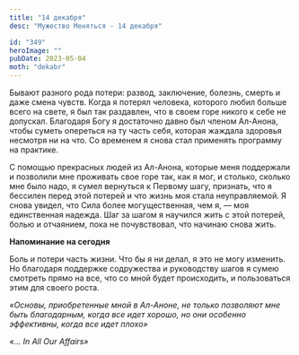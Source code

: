 ```yaml
---
title: "14 декабря"
desc: "Мужество Меняться - 14 декабря"

id: "349"
heroImage: ""
pubDate: 2023-05-04
moth: "dekabr"
---
```


Бывают разного рода потери: развод, заключение, болезнь, смерть и даже смена
чувств. Когда я потерял человека, которого любил больше всего на свете, я был
так раздавлен, что в своем горе никого к себе не допускал. Благодаря Богу я
достаточно давно был членом Ал-Анона, чтобы суметь опереться на ту часть себя,
которая жаждала здоровья несмотря ни на что. Со временем я снова стал
применять программу на практике.

С помощью прекрасных людей из Ал-Анона, которые меня поддержали и позволили
мне проживать свое горе так, как я мог, и столько, сколько мне было надо, я
сумел вернуться к Первому шагу, признать, что я бессилен перед этой потерей и
что жизнь моя стала неуправляемой. Я снова увидел, что Сила более
могущественная, чем я, — моя единственная надежда. Шаг за шагом я научился
жить с этой потерей, болью и отчаянием, пока не почувствовал, что начинаю
снова жить.

**Напоминание на сегодня**

Боль и потери часть жизни. Что бы я ни делал, я это не могу изменить. Но
благодаря поддержке содружества и руководству шагов я сумею смотреть прямо на
все, что со мной будет происходить, и пользоваться этим для своего роста.

_«Основы, приобретенные мной в Ал-Аноне, не только позволяют мне быть
благодарным, когда все идет хорошо, но они особенно эффективны, когда все идет
плохо»_

_«… In All Our Affairs»_
